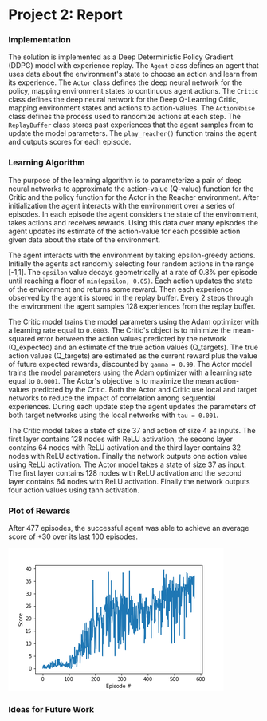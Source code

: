 # Project 2: Report

### Implementation

The solution is implemented as a Deep Deterministic Policy Gradient (DDPG) model with experience replay. The `Agent` class defines an agent that uses data about the environment's state to choose an action and learn from its experience. The `Actor` class defines the deep neural network for the policy, mapping environment states to continuous agent actions. The `Critic` class defines the deep neural network for the Deep Q-Learning Critic, mapping environment states and actions to action-values. The `ActionNoise` class defines the process used to randomize actions at each step. The `ReplayBuffer` class stores past experiences that the agent samples from to update the model parameters. The `play_reacher()` function trains the agent and outputs scores for each episode.

### Learning Algorithm

The purpose of the learning algorithm is to parameterize a pair of deep neural networks to approximate the action-value (Q-value) function for the Critic and the policy function for the Actor in the Reacher environment. After initialization the agent interacts with the environment over a series of episodes. In each episode the agent considers the state of the environment, takes actions and receives rewards. Using this data over many episodes the agent updates its estimate of the action-value for each possible action given data about the state of the environment. 

The agent interacts with the environment by taking epsilon-greedy actions. Initially the agents act randomly selecting four random actions in the range [-1,1]. The `epsilon` value decays geometrically at a rate of 0.8% per episode until reaching a floor of `min(epsilon, 0.05)`. Each action updates the state of the environment and returns some reward. Then each experience observed by the agent is stored in the replay buffer. Every 2 steps through the environment the agent samples 128 experiences from the replay buffer.

The Critic model trains the model parameters using the Adam optimizer with a learning rate equal to `0.0003`. The Critic's object is to minimize the mean-squared error between the action values predicted by the network (Q_expected) and an estimate of the true action values (Q_targets). The true action values (Q_targets) are estimated as the current reward plus the value of future expected rewards, discounted by `gamma = 0.99`. The Actor model trains the model parameters using the Adam optimizer with a learning rate equal to `0.0001`. The Actor's objective is to maximize the mean action-values predicted by the Critic. Both the Actor and Critic use local and target networks to reduce the impact of correlation among sequential experiences. During each update step the agent updates the parameters of both target networks using the local networks with `tau = 0.001`.

The Critic model takes a state of size 37 and action of size 4 as inputs. The first layer contains 128 nodes with ReLU activation, the second layer contains 64 nodes with ReLU activation and the third layer contains 32 nodes with ReLU activation. Finally the network outputs one action value using ReLU activation. The Actor model takes a state of size 37 as input. The first layer contains 128 nodes with ReLU activation and the second layer contains 64 nodes with ReLU activation. Finally the network outputs four action values using tanh activation.

### Plot of Rewards

After 477 episodes, the successful agent was able to achieve an average score of +30 over its last 100 episodes.

![Scores](score_history.png)

### Ideas for Future Work


